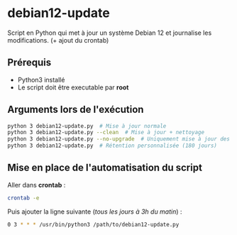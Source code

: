 # debian12-update
Script en Python qui met à jour un système Debian 12 et journalise les modifications. (+ ajout du crontab)

## Prérequis

- Python3 installé
- Le script doit être executable par **root**

## Arguments lors de l'exécution

```bash
python 3 debian12-update.py  # Mise à jour normale
python 3 debian12-update.py --clean  # Mise à jour + nettoyage
python 3 debian12-update.py --no-upgrade  # Uniquement mise à jour des sources
python 3 debian12-update.py  # Rétention personnalisée (180 jours)
```
## Mise en place de l'automatisation du script

Aller dans **crontab** :

```bash
crontab -e
```

Puis ajouter la ligne suivante (*tous les jours à 3h du matin*) :

```bash
0 3 * * * /usr/bin/python3 /path/to/debian12-update.py
```



